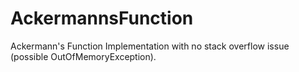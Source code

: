 # AckermannsFunction
Ackermann's Function Implementation with no stack overflow issue (possible OutOfMemoryException).
